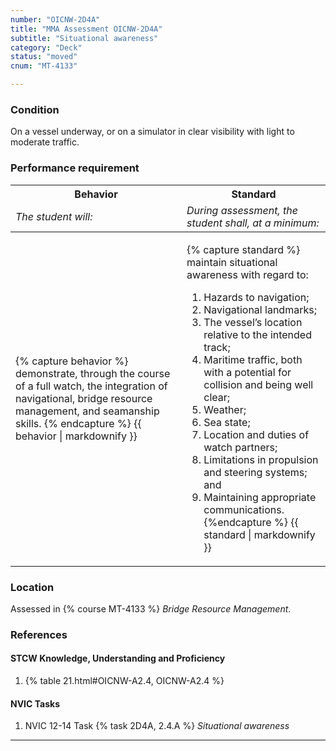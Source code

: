 ```yaml
---
number: "OICNW-2D4A"
title: "MMA Assessment OICNW-2D4A"
subtitle: "Situational awareness"
category: "Deck"
status: "moved"
cnum: "MT-4133"

---
```

### Condition

On a vessel underway, or on a simulator in clear visibility with light to moderate traffic.

### Performance requirement 

<table width='100%' class='Guidelines'>
 <thead>
 <tr>
     <th class='thirty'>Behavior</th>
     <th class='seventy'>Standard</th>
 </tr>
 <tr>
     <td><em>The student will:</em></td>
     <td><em>During assessment, the student shall, at a minimum:</em></td>
 </tr>
 </thead>
 <tbody>
 

<tr><td>

{% capture behavior %}
demonstrate, through the course of a full watch, the integration of navigational, bridge resource management, and seamanship skills.
{% endcapture %}
{{ behavior | markdownify }}

</td><td>

{% capture standard %}
maintain situational awareness with regard to:

1. Hazards to navigation;
2. Navigational landmarks;
3. The vessel’s location relative to the intended track;
4. Maritime traffic, both with a potential for collision and being well clear;
5. Weather;
6. Sea state;
7. Location and duties of watch partners;
8. Limitations in propulsion and steering systems; and 
9. Maintaining appropriate communications.
{%endcapture %}
{{ standard | markdownify }}

</td></tr>



 </tbody>
 </table>

### Location

Assessed in  {% course  MT-4133 %}  *Bridge Resource Management*.

### References

#### STCW Knowledge, Understanding and Proficiency

1. {% table 21.html#OICNW-A2.4, OICNW-A2.4 %}


#### NVIC Tasks

1. NVIC 12-14 Task {% task 2D4A, 2.4.A %} *Situational awareness*



***

